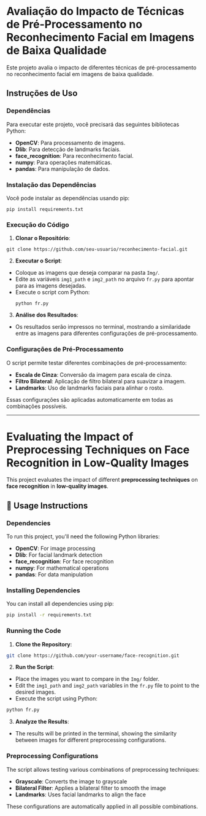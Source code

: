 # Avaliação do Impacto de Técnicas de Pré-Processamento no Reconhecimento Facial em Imagens de Baixa Qualidade
Este projeto avalia o impacto de diferentes técnicas de pré-processamento no reconhecimento facial em imagens de baixa qualidade.

## Instruções de Uso

### Dependências

Para executar este projeto, você precisará das seguintes bibliotecas Python:

- **OpenCV**: Para processamento de imagens.
- **Dlib**: Para detecção de landmarks faciais.
- **face_recognition**: Para reconhecimento facial.
- **numpy**: Para operações matemáticas.
- **pandas**: Para manipulação de dados.

### Instalação das Dependências

Você pode instalar as dependências usando pip:
  ```
pip install requirements.txt
  ```

### Execução do Código

1. **Clonar o Repositório**:
  ```
git clone https://github.com/seu-usuario/reconhecimento-facial.git
  ```

2. **Executar o Script**:
- Coloque as imagens que deseja comparar na pasta `Img/`.
- Edite as variáveis `img1_path` e `img2_path` no arquivo `fr.py` para apontar para as imagens desejadas.
- Execute o script com Python:
  ```
  python fr.py
  ```

3. **Análise dos Resultados**:
- Os resultados serão impressos no terminal, mostrando a similaridade entre as imagens para diferentes configurações de pré-processamento.

### Configurações de Pré-Processamento

O script permite testar diferentes combinações de pré-processamento:

- **Escala de Cinza**: Conversão da imagem para escala de cinza.
- **Filtro Bilateral**: Aplicação de filtro bilateral para suavizar a imagem.
- **Landmarks**: Uso de landmarks faciais para alinhar o rosto.

Essas configurações são aplicadas automaticamente em todas as combinações possíveis.

---

# Evaluating the Impact of Preprocessing Techniques on Face Recognition in Low-Quality Images

This project evaluates the impact of different **preprocessing techniques** on **face recognition** in **low-quality images**.

## 📌 Usage Instructions

### Dependencies

To run this project, you'll need the following Python libraries:

* **OpenCV**: For image processing
* **Dlib**: For facial landmark detection
* **face\_recognition**: For face recognition
* **numpy**: For mathematical operations
* **pandas**: For data manipulation

### Installing Dependencies

You can install all dependencies using pip:

```bash
pip install -r requirements.txt
```

### Running the Code

1. **Clone the Repository**:

```bash
git clone https://github.com/your-username/face-recognition.git
```

2. **Run the Script**:

* Place the images you want to compare in the `Img/` folder.
* Edit the `img1_path` and `img2_path` variables in the `fr.py` file to point to the desired images.
* Execute the script using Python:

```bash
python fr.py
```

3. **Analyze the Results**:

* The results will be printed in the terminal, showing the similarity between images for different preprocessing configurations.

### Preprocessing Configurations

The script allows testing various combinations of preprocessing techniques:

* **Grayscale**: Converts the image to grayscale
* **Bilateral Filter**: Applies a bilateral filter to smooth the image
* **Landmarks**: Uses facial landmarks to align the face

These configurations are automatically applied in all possible combinations.

